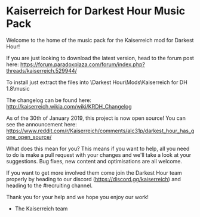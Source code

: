 #  Kaiserreich for Darkest Hour Music Pack

Welcome to the home of the music pack for the Kaiserreich mod for Darkest Hour!

If you are just looking to download the latest version, head to the forum post here: https://forum.paradoxplaza.com/forum/index.php?threads/kaiserreich.529944/

To install just extract the files into \Darkest Hour\Mods\Kaiserreich for DH 1.8\music

The changelog can be found here: http://kaiserreich.wikia.com/wiki/KRDH_Changelog

As of the 30th of January 2019, this project is now open source! You can see the announcement here: https://www.reddit.com/r/Kaiserreich/comments/alc31p/darkest_hour_has_gone_open_source/

What does this mean for you? This means if you want to help, all you need to do is make a pull request with your changes and we'll take a look at your suggestions. Bug fixes, new content and optimisations are all welcome.

If you want to get more involved them come join the Darkest Hour team properly by heading to our discord (https://discord.gg/kaiserreich) and heading to the #recruiting channel.

Thank you for your help and we hope you enjoy our work!

- The Kaiserreich team
